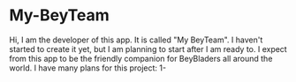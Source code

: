 # My-BeyTeam
Hi, I am the developer of this app. It is called "My BeyTeam". I haven't started to create it yet, but I am planning to start after I am ready to. I expect from this app to be the friendly companion for BeyBladers all around the world. I have many plans for this project:
  1-